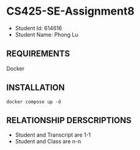 # CS425-SE-Assignment8

- Student Id: 614616
- Student Name: Phong Lu

## REQUIREMENTS

Docker

## INSTALLATION

`docker compose up -d`

## RELATIONSHIP DERSCRIPTIONS

- Student and Transcript are 1-1
- Student and Class are n-n
